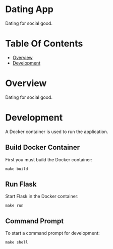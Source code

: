 # Dating App
Dating for social good.

# Table Of Contents
- [Overview](#overview)
- [Development](#development)

# Overview
Dating for social good.

# Development
A Docker container is used to run the application.  

## Build Docker Container
First you must build the Docker container:  

```
make build
```

## Run Flask
Start Flask in the Docker container:

```
make run
```

## Command Prompt
To start a command prompt for development:

```
make shell
```
